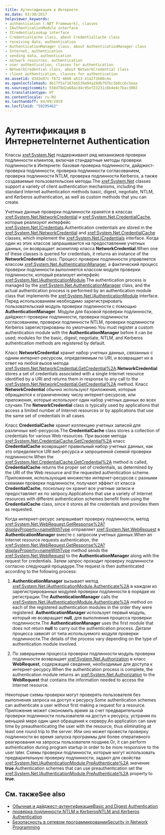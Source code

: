 ```yaml
---
title: Аутентификация в Интернете
ms.date: 03/30/2017
helpviewer_keywords:
- authentication [.NET Framework], classes
- IAuthenticationModule interface
- ICredentialLookup interface
- CredentialCache class, about CredentialCache class
- receiving data, authentication
- AuthenticationManager class, about AuthenticationManager class
- Internet, authentication
- sending data, authentication
- network resources, authentication
- user authentication, classes for authentication
- NetworkCredential class, about NetworkCredential class
- client authentication, classes for authentication
ms.assetid: d342e87c-f672-4660-a513-41a2f2b80c4a
ms.openlocfilehash: 8b17f5a7167eb539e04a19db797bc1b0cc6c5eaa
ms.sourcegitcommit: 558d78d2a68acd4c95ef23231c8b4e4c7bac3902
ms.translationtype: HT
ms.contentlocale: ru-RU
ms.lasthandoff: 04/09/2019
ms.locfileid: "59295462"
---
```

# <a name="internet-authentication"></a><span data-ttu-id="6f5ff-102">Аутентификация в Интернете</span><span class="sxs-lookup"><span data-stu-id="6f5ff-102">Internet Authentication</span></span>
<span data-ttu-id="6f5ff-103">Классы <xref:System.Net> поддерживают ряд механизмов проверки подлинности клиентов, включая стандартные методы проверки подлинности в Интернете: базовая проверка подлинности, дайджест-проверка подлинности, проверка подлинности согласованием, проверка подлинности NTLM, проверка подлинности Kerberos, а также создаваемые пользовательские методы.</span><span class="sxs-lookup"><span data-stu-id="6f5ff-103">The <xref:System.Net> classes support a variety of client authentication mechanisms, including the standard Internet authentication methods basic, digest, negotiate, NTLM, and Kerberos authentication, as well as custom methods that you can create.</span></span>  
  
 <span data-ttu-id="6f5ff-104">Учетные данные проверки подлинности хранятся в классах <xref:System.Net.NetworkCredential> и <xref:System.Net.CredentialCache>, которые реализуют интерфейс <xref:System.Net.ICredentials>.</span><span class="sxs-lookup"><span data-stu-id="6f5ff-104">Authentication credentials are stored in the <xref:System.Net.NetworkCredential> and <xref:System.Net.CredentialCache> classes, which implement the <xref:System.Net.ICredentials> interface.</span></span> <span data-ttu-id="6f5ff-105">Когда один из этих классов запрашивается на предоставление учетных данных, он возвращает экземпляр класса **NetworkCredential**.</span><span class="sxs-lookup"><span data-stu-id="6f5ff-105">When one of these classes is queried for credentials, it returns an instance of the **NetworkCredential** class.</span></span> <span data-ttu-id="6f5ff-106">Процесс проверки подлинности управляется классом <xref:System.Net.AuthenticationManager>, а фактический процесс проверки подлинности выполняется классом модуля проверки подлинности, который реализует интерфейс <xref:System.Net.IAuthenticationModule>.</span><span class="sxs-lookup"><span data-stu-id="6f5ff-106">The authentication process is managed by the <xref:System.Net.AuthenticationManager> class, and the actual authentication process is performed by an authentication module class that implements the <xref:System.Net.IAuthenticationModule> interface.</span></span> <span data-ttu-id="6f5ff-107">Перед использованием необходимо зарегистрировать пользовательский модуль проверки подлинности с помощью **AuthenticationManager**. Модули для базовой проверки подлинности, дайджест-проверки подлинности, проверки подлинности согласованием, проверки подлинности NTLM, проверки подлинности Kerberos зарегистрированы по умолчанию.</span><span class="sxs-lookup"><span data-stu-id="6f5ff-107">You must register a custom authentication module with the **AuthenticationManager** before it can be used; modules for the basic, digest, negotiate, NTLM, and Kerberos authentication methods are registered by default.</span></span>  
  
 <span data-ttu-id="6f5ff-108">Класс **NetworkCredential** хранит набор учетных данных, связанных с одним интернет-ресурсом, определяемым по URI, и возвращает их в ответ на любой вызов метода <xref:System.Net.NetworkCredential.GetCredential%2A>.</span><span class="sxs-lookup"><span data-stu-id="6f5ff-108">**NetworkCredential** stores a set of credentials associated with a single Internet resource identified by a URI and returns them in response to any call to the <xref:System.Net.NetworkCredential.GetCredential%2A> method.</span></span> <span data-ttu-id="6f5ff-109">Класс **NetworkCredential** обычно используют приложения, которые обращаются к ограниченному числу интернет-ресурсов, или приложения, которые используют один набор учетных данных во всех случаях.</span><span class="sxs-lookup"><span data-stu-id="6f5ff-109">The **NetworkCredential** class is typically used by applications that access a limited number of Internet resources or by applications that use the same set of credentials in all cases.</span></span>  
  
 <span data-ttu-id="6f5ff-110">Класс **CredentialCache** хранит коллекцию учетных записей для различных веб-ресурсов.</span><span class="sxs-lookup"><span data-stu-id="6f5ff-110">The **CredentialCache** class stores a collection of credentials for various Web resources.</span></span> <span data-ttu-id="6f5ff-111">При вызове метода <xref:System.Net.CredentialCache.GetCredential%2A> класс **CredentialCache** возвращает правильный набор учетных данных, как это определяется URI веб-ресурса и запрошенной схемой проверки подлинности.</span><span class="sxs-lookup"><span data-stu-id="6f5ff-111">When the <xref:System.Net.CredentialCache.GetCredential%2A> method is called, **CredentialCache** returns the proper set of credentials, as determined by the URI of the Web resource and the requested authentication scheme.</span></span> <span data-ttu-id="6f5ff-112">Приложения, использующие множество интернет-ресурсов с разными схемами проверки подлинности, получают эффект от класса **CredentialCache**, поскольку он хранит все учетные записи и предоставляет их по запросу.</span><span class="sxs-lookup"><span data-stu-id="6f5ff-112">Applications that use a variety of Internet resources with different authentication schemes benefit from using the **CredentialCache** class, since it stores all the credentials and provides them as requested.</span></span>  
  
 <span data-ttu-id="6f5ff-113">Когда интернет-ресурс запрашивает проверку подлинности, метод <xref:System.Net.WebRequest.GetResponse%2A?displayProperty=nameWithType> отправляет <xref:System.Net.WebRequest> в **AuthenticationManager** вместе с запросом учетных данных.</span><span class="sxs-lookup"><span data-stu-id="6f5ff-113">When an Internet resource requests authentication, the <xref:System.Net.WebRequest.GetResponse%2A?displayProperty=nameWithType> method sends the <xref:System.Net.WebRequest> to the **AuthenticationManager** along with the request for credentials.</span></span> <span data-ttu-id="6f5ff-114">Затем запрос проходит проверку подлинности согласно следующей процедуре.</span><span class="sxs-lookup"><span data-stu-id="6f5ff-114">The request is then authenticated according to the following process:</span></span>  
  
1. <span data-ttu-id="6f5ff-115">**AuthenticationManager** вызывает метод <xref:System.Net.IAuthenticationModule.Authenticate%2A> в каждом из зарегистрированных модулей проверки подлинности в порядке их регистрации.</span><span class="sxs-lookup"><span data-stu-id="6f5ff-115">The **AuthenticationManager** calls the <xref:System.Net.IAuthenticationModule.Authenticate%2A> method on each of the registered authentication modules in the order they were registered.</span></span> <span data-ttu-id="6f5ff-116">**AuthenticationManager** использует первый модуль, который не возвращает **null**, для выполнения процесса проверки подлинности.</span><span class="sxs-lookup"><span data-stu-id="6f5ff-116">The **AuthenticationManager** uses the first module that does not return **null** to carry out the authentication process.</span></span> <span data-ttu-id="6f5ff-117">Детали процесса зависят от типа используемого модуля проверки подлинности.</span><span class="sxs-lookup"><span data-stu-id="6f5ff-117">The details of the process vary depending on the type of authentication module involved.</span></span>  
  
2. <span data-ttu-id="6f5ff-118">По завершении процесса проверки подлинности модуль проверки подлинности возвращает <xref:System.Net.Authorization> в класс **WebRequest**, содержащий сведения, необходимые для доступа к интернет-ресурсу.</span><span class="sxs-lookup"><span data-stu-id="6f5ff-118">When the authentication process is complete, the authentication module returns an <xref:System.Net.Authorization> to the **WebRequest** that contains the information needed to access the Internet resource.</span></span>  
  
 <span data-ttu-id="6f5ff-119">Некоторые схемы проверки могут проверять пользователя без выполнения запроса на доступ к ресурсу.</span><span class="sxs-lookup"><span data-stu-id="6f5ff-119">Some authentication schemes can authenticate a user without first making a request for a resource.</span></span> <span data-ttu-id="6f5ff-120">Приложение может сэкономить время за счет предварительной проверки подлинности пользователя на доступ к ресурсу, устраняя по меньшей мере один цикл обращения к серверу.</span><span class="sxs-lookup"><span data-stu-id="6f5ff-120">An application can save time by preauthenticating the user with the resource, thus eliminating at least one round trip to the server.</span></span> <span data-ttu-id="6f5ff-121">Или оно может провести проверку подлинности во время запуска программы для более оперативного реагирования на запросы пользователя позднее.</span><span class="sxs-lookup"><span data-stu-id="6f5ff-121">Or, it can perform authentication during program startup in order to be more responsive to the user later.</span></span> <span data-ttu-id="6f5ff-122">Схемы проверки подлинности, которые могут использовать предварительную проверку подлинности, задают для свойства <xref:System.Net.IAuthenticationModule.PreAuthenticate%2A> значение **true**.</span><span class="sxs-lookup"><span data-stu-id="6f5ff-122">Authentication schemes that can use preauthentication set the <xref:System.Net.IAuthenticationModule.PreAuthenticate%2A> property to **true**.</span></span>  
  
## <a name="see-also"></a><span data-ttu-id="6f5ff-123">См. также</span><span class="sxs-lookup"><span data-stu-id="6f5ff-123">See also</span></span>

- [<span data-ttu-id="6f5ff-124">Обычная и дайджест-аутентификация</span><span class="sxs-lookup"><span data-stu-id="6f5ff-124">Basic and Digest Authentication</span></span>](../../../docs/framework/network-programming/basic-and-digest-authentication.md)
- [<span data-ttu-id="6f5ff-125">проверка подлинности NTLM и Kerberos</span><span class="sxs-lookup"><span data-stu-id="6f5ff-125">NTLM and Kerberos Authentication</span></span>](../../../docs/framework/network-programming/ntlm-and-kerberos-authentication.md)
- [<span data-ttu-id="6f5ff-126">Безопасность в сетевом программировании</span><span class="sxs-lookup"><span data-stu-id="6f5ff-126">Security in Network Programming</span></span>](../../../docs/framework/network-programming/security-in-network-programming.md)
